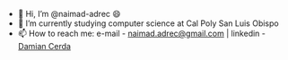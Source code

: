 - 👋 Hi, I’m @naimad-adrec 😄
- 🌱 I’m currently studying computer science at Cal Poly San Luis Obispo
- 📫 How to reach me: e-mail - naimad.adrec@gmail.com | linkedin - [Damian Cerda](https://www.linkedin.com/in/damian-cerda/)
